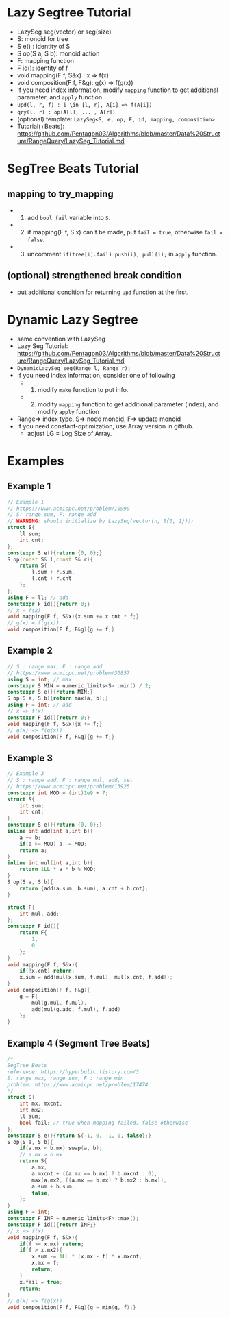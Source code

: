 # Lazy Segtree Tutorial
- LazySeg seg(vector) or seg(size)
- S: monoid for tree
- S e() : identity of S
- S op(S a, S b): monoid action
- F: mapping function
- F id(): identity of f
- void mapping(F f, S&x) : x => f(x)
- void composition(F f, F&g): g(x) => f(g(x))
- If you need index information, modify `mapping` function to get additional parameter, and `apply` function
- `upd(l, r, f) : i \in [l, r], A[i] => f(A[i])`
- `qry(l, r) : op(A[l], ... , A[r])`
- (optional) template: `LazySeg<S, e, op, F, id, mapping, composition>`
- Tutorial(+Beats): https://github.com/Pentagon03/Algorithms/blob/master/Data%20Structure/RangeQuery/LazySeg_Tutorial.md

# SegTree Beats Tutorial
## mapping to try_mapping
- 1. add `bool fail` variable into `S`.
- 2. if mapping(F f, S x) can't be made, put `fail = true`, otherwise `fail = false`.
- 3. uncomment `if(tree[i].fail) push(i), pull(i);` in `apply` function.
## (optional) strengthened break condition
- put additional condition for returning `upd` function at the first.

# Dynamic Lazy Segtree
- same convention with LazySeg
- Lazy Seg Tutorial: https://github.com/Pentagon03/Algorithms/blob/master/Data%20Structure/RangeQuery/LazySeg_Tutorial.md
- `DynamicLazySeg seg(Range l, Range r);`
- If you need index information, consider one of following
    - 1. modify `make` function to put info.
    - 2. modify `mapping` function to get additional parameter (index), and modify `apply` function
- Range=> index type, S=> node monoid, F=> update monoid
- If you need constant-optimization, use Array version in github.
    - adjust LG = Log Size of Array.

# Examples
## Example 1
```cpp
// Example 1
// https://www.acmicpc.net/problem/10999
// S: range sum, F: range add
// WARNING: should initialize by LazySeg(vector(n, S{0, 1}));
struct S{
    ll sum;
    int cnt;
};
constexpr S e(){return {0, 0};}
S op(const S& l,const S& r){
    return S{
        l.sum + r.sum,
        l.cnt + r.cnt
    };
};
using F = ll; // add
constexpr F id(){return 0;}
// x = f(x)
void mapping(F f, S&x){x.sum += x.cnt * f;}
// g(x) = f(g(x))
void composition(F f, F&g){g += f;}
```

## Example 2
```cpp
// S : range max, F : range add
// https://www.acmicpc.net/problem/30857
using S = int; // max
constexpr S MIN = numeric_limits<S>::min() / 2; 
constexpr S e(){return MIN;}
S op(S a, S b){return max(a, b);}
using F = int; // add
// x => f(x)
constexpr F id(){return 0;}
void mapping(F f, S&x){x += f;}
// g(x) => f(g(x))
void composition(F f, F&g){g += f;}
```

## Example 3
```cpp
// Example 3
// S : range add, F : range mul, add, set 
// https://www.acmicpc.net/problem/13925
constexpr int MOD = (int)1e9 + 7;
struct S{
    int sum;
    int cnt;
};
constexpr S e(){return {0, 0};}
inline int add(int a,int b){
    a += b;
    if(a >= MOD) a -= MOD;
    return a;
}
inline int mul(int a,int b){
    return 1LL * a * b % MOD;
}
S op(S a, S b){
    return {add(a.sum, b.sum), a.cnt + b.cnt};
}

struct F{
    int mul, add;
};
constexpr F id(){
    return F{
        1,
        0
    };
}
void mapping(F f, S&x){
    if(!x.cnt) return;
    x.sum = add(mul(x.sum, f.mul), mul(x.cnt, f.add));
}
void composition(F f, F&g){
    g = F{
        mul(g.mul, f.mul),
        add(mul(g.add, f.mul), f.add)
    };
}
```

## Example 4 (Segment Tree Beats)
```cpp
/*
SegTree Beats
reference: https://hyperbolic.tistory.com/3
S: range max, range sum, F : range min
problem: https://www.acmicpc.net/problem/17474
*/
struct S{
    int mx, mxcnt;
    int mx2;
    ll sum;
    bool fail; // true when mapping failed, false otherwise
};
constexpr S e(){return S{-1, 0, -1, 0, false};}
S op(S a, S b){
    if(a.mx < b.mx) swap(a, b);
    // a.mx > b.mx
    return S{
        a.mx,
        a.mxcnt + ((a.mx == b.mx) ? b.mxcnt : 0),
        max(a.mx2, ((a.mx == b.mx) ? b.mx2 : b.mx)),
        a.sum + b.sum,
        false,
    };
}
using F = int;
constexpr F INF = numeric_limits<F>::max();
constexpr F id(){return INF;}
// x => f(x)
void mapping(F f, S&x){
    if(f >= x.mx) return;
    if(f > x.mx2){
        x.sum -= 1LL * (x.mx - f) * x.mxcnt;
        x.mx = f;
        return;
    }
    x.fail = true;
    return;
}
// g(x) => f(g(x))
void composition(F f, F&g){g = min(g, f);}
```